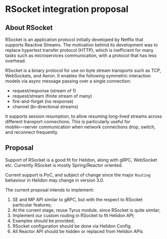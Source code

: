 # RSocket integration proposal

## About RSocket

RSocket is an application protocol initially developed by Netflix that supports Reactive Streams. The motivation behind its development was to replace hypertext transfer protocol (HTTP), which is inefficient for many tasks such as microservices communication, with a protocol that has less overhead.

RSocket is a binary protocol for use on byte stream transports such as TCP, WebSockets, and Aeron. It enables the following symmetric interaction models via async message passing over a single connection:

* request/response (stream of 1)
* request/stream (finite stream of many)
* fire-and-forget (no response)
* channel (bi-directional streams)

It supports session resumption, to allow resuming long-lived streams across different transport connections. This is particularly useful for mobile‹–›server communication when network connections drop, switch, and reconnect frequently.

## Proposal

Support of RSocket is a good fit for Helidon, along with gRPC, WebSocket etc. 
Currently RSocket is mostly Spring/Reactor oriented.

Current support is PoC, and subject of change since the major `Routing` behaviour in Helidon may change in version 3.0.

The current proposal intends to implement:

1. SE and MP API similar to gRPC, but with the respect to RSocket particular features;
2. At the current stage, reuse Tyrus module, since RSocket is quite similar;
3. Implement our custom routing in RSocket to fit Helidon API;
4. Examples should be provided;
5. RSocket configuration should be done via Helidon Config.
6. All Reactor API should be hidden or replaced from Helidon APIs






